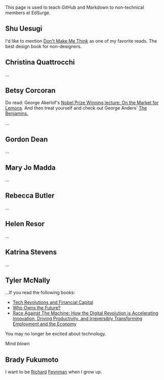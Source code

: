 This page is used to teach GitHub and Markdown to non-technical members at EdSurge.

## Shu Uesugi

I'd like to mention [Don't Make Me Think](http://www.amazon.com/Dont-Make-Think-Revisited-Usability-ebook/dp/B00HJUBRPG) as one of my favorite reads. The best design book for non-designers.

## Christina Quattrocchi

...

## Betsy Corcoran
Do read: George Akerlof's [Nobel Prize Winning lecture: On the Market for Lemons](http://www.nobelprize.org/nobel_prizes/economic-sciences/laureates/2001/akerlof-article.html). And then treat yourself and check out George Anders' [The Benjamins.](http://www.amazon.com/The-Benjamins-George-Anders-ebook/dp/B00IV06NIE/ref=sr_1_1?ie=UTF8&qid=1399075215&sr=8-1&keywords=george+anders+the+benjamins)

...

## Gordon Dean

...

## Mary Jo Madda

...

## Rebecca Butler

... 

## Helen Resor

...

## Katrina Stevens

...

## Tyler McNally

...If you read the following books:

- [Tech Revolutions and Financial Capital](http://www.amazon.com/Technological-Revolutions-Financial-Capital-Dynamics/dp/1843763311)
- [Who Owns the Future?](http://www.amazon.com/Who-Owns-Future-Jaron-Lanier/dp/1451654960)
- [Race Against The Machine: How the Digital Revolution is Accelerating Innovation, Driving Productivity, and Irreversibly Transforming Employment and the Economy](http://www.amazon.com/Race-Against-The-Machine-Accelerating-ebook/dp/B005WTR4ZI)
 
You may no longer be excited about technology.

Mind *blown*


## Brady Fukumoto

I want to be [Richard](http://www.amazon.com/Surely-Feynman-Adventures-Curious-Character/dp/0393316041/) [Feynman](http://www.amazon.com/What-Care-Other-People-Think/dp/0393320928/) when I grow up.
